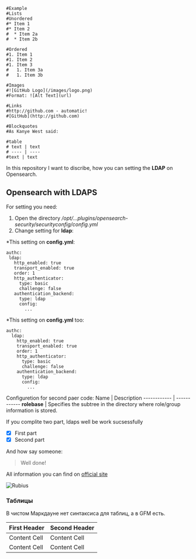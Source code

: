 ```
#Example
#Lists
#Unordered
#* Item 1
#* Item 2
#  * Item 2a
#  * Item 2b

#Ordered
#1. Item 1
#1. Item 2
#1. Item 3
#   1. Item 3a
#   1. Item 3b

#Images
#![GitHub Logo](/images/logo.png)
#Format: ![Alt Text](url)

#Links
#http://github.com - automatic!
#[GitHub](http://github.com)

#Blockquotes
#As Kanye West said:

#table
# text | text
# ---- | ----
#text | text
```


In this repository I want to discribe, how you can setting the **LDAP** on Opensearch.
## Opensearch with LDAPS
For setting you need:
1. Open the directory */opt/...plugins/opensearch-security/securityconfig/config.yml*
2. Change setting for **ldap**:

  *This setting on **config.yml**:
 ```
authc:
  ldap:
    http_enabled: true
    transport_enabled: true
    order: 1
    http_authenticator:
      type: basic
      challenge: false
    authentication_backend:
      type: ldap
      config:
        ...
```
  *This setting  on **config.yml** too:
```
authc:
  ldap:
    http_enabled: true
    transport_enabled: true
    order: 1
    http_authenticator:
      type: basic
      challenge: false
    authentication_backend:
      type: ldap
      config:
        ...
```

Configuretion for second paer code:
Name         |  Description
------------ | ------------
**rolebase** | Specifies the subtree in the directory where role/group information is stored.


If you complite two part, ldaps well be work sucsessfully
* [x] First part
* [x] Second part

And how say someone:
>Well done!

All information you can find on [official site](https://opensearch.org/docs/security-plugin/configuration/ldap/)

![Rubius](https://planyway.com/)

### Таблицы

В чистом Маркдауне нет синтаксиса для таблиц, а в GFM есть.

First Header  | Second Header
------------- | -------------
Content Cell  | Content Cell
Content Cell  | Content Cell
